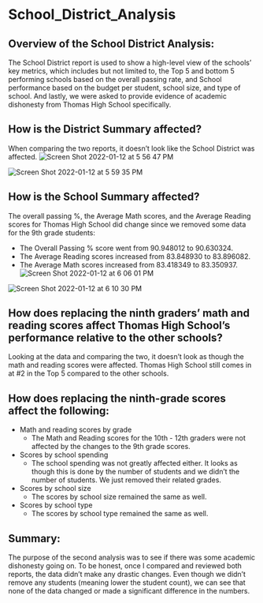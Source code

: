 # School_District_Analysis
## Overview of the School District Analysis:

The School District report is used to show a high-level view of the schools’ key metrics, which includes but not limited to, the Top 5 and bottom 5 performing schools based on the overall passing rate, and School performance based on the budget per student, school size, and type of school. And lastly, we were asked to provide evidence of academic dishonesty from Thomas High School specifically.

## How is the District Summary affected?
When comparing the two reports, it doesn’t look like the School District was affected.
![Screen Shot 2022-01-12 at 5 56 47 PM](https://user-images.githubusercontent.com/95304025/149244481-b5051123-3733-40a3-be08-084f09b0f740.png)

![Screen Shot 2022-01-12 at 5 59 35 PM](https://user-images.githubusercontent.com/95304025/149244506-98802d61-14b6-411c-bec0-0cdc5bc2e49d.png)

## How is the School Summary affected?
The overall passing %, the Average Math scores, and the Average Reading scores for Thomas High School did change since we removed some data for the 9th grade students:

- The Overall Passing % score went from 90.948012 to 90.630324. 	
- The Average Reading scores increased from 83.848930 to 83.896082.
- The Average Math scores increased from 83.418349 to 83.350937.
![Screen Shot 2022-01-12 at 6 06 01 PM](https://user-images.githubusercontent.com/95304025/149244695-be085e09-cdeb-4413-ac08-2b39b8720e24.png)

![Screen Shot 2022-01-12 at 6 10 30 PM](https://user-images.githubusercontent.com/95304025/149244738-f597c82d-ff91-4030-aad8-ff7c71af303e.png)

## How does replacing the ninth graders’ math and reading scores affect Thomas High School’s performance relative to the other schools?
Looking at the data and comparing the two, it doesn’t look as though the math and reading scores were affected. Thomas High School still comes in at #2 in the Top 5 compared to the other schools.

## How does replacing the ninth-grade scores affect the following:
- Math and reading scores by grade
	- The Math and Reading scores for the 10th - 12th graders were not affected by the changes to the 9th grade scores.
- Scores by school spending
	- The school spending was not greatly affected either. It looks as though this is done by the number of students and we didn’t the number of students. We just removed their related grades.
- Scores by school size
	- The scores by school size remained the same as well.
- Scores by school type
	- The scores by school type remained the same as well.

## Summary:
The purpose of the second analysis was to see if there was some academic dishonesty going on. To be honest, once I compared and reviewed both reports, the data didn’t make any drastic changes. Even though we didn’t remove any students (meaning lower the student count), we can see that none of the data changed or made a significant difference in the numbers.

